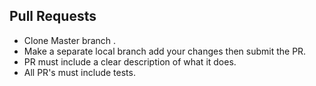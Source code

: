 ## Pull Requests

- Clone Master branch .
- Make a separate local branch add your changes then submit the PR.
- PR must include a clear description of what it does.
- All PR's must include tests.
